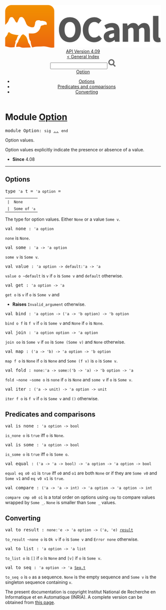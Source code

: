 <!-- ((! set title API !)) ((! set documentation !)) ((! set api !)) ((! set nobreadcrumb !)) -->
<div class="api"><header><nav class="toc brand"><a class="brand" href="https://ocaml.org/"><img src="colour-logo-gray.svg" class="svg" alt="OCaml"></a></nav><nav class="toc"><div class="toc_version"><a href="/docs" id="version-select">API Version 4.09</a></div><a href="index.html">&lt; General Index</a><div class="api_search"><input type="text" name="apisearch" id="api_search" oninput="mySearch(false);" onkeypress="this.oninput();" onclick="this.oninput();" onpaste="this.oninput();">
<img src="search_icon.svg" alt="Search" class="svg" onclick="mySearch(false)"></div>
<div id="search_results"></div><div class="toc_title"><a href="#top">Option</a></div><ul><li><a href="#options">Options</a></li><li><a href="#preds">Predicates and comparisons</a></li><li><a href="#convert">Converting</a></li></ul></nav></header>

<h1>Module <a href="type_Option.html">Option</a></h1>

<pre><span id="MODULEOption"><span class="keyword">module</span> Option</span>: <code class="code"><span class="keyword">sig</span></code> <a href="Option.html">..</a> <code class="code"><span class="keyword">end</span></code></pre><div class="info module top">
<div class="info-desc">
<p>Option values.</p>

<p>Option values explicitly indicate the presence or absence of a value.</p>
</div>
<ul class="info-attributes">
<li><b>Since</b> 4.08</li>
</ul>
</div>
<hr width="100%">
<h2 id="options">Options</h2>
<pre><span id="TYPEt"><span class="keyword">type</span> <code class="type">'a</code> t</span> = <code class="type">'a option</code> = </pre><table class="typetable">
<tbody><tr>
<td align="left" valign="top">
<code><span class="keyword">|</span></code></td>
<td align="left" valign="top">
<code><span id="TYPEELTt.None"><span class="constructor">None</span></span></code></td>

</tr>
<tr>
<td align="left" valign="top">
<code><span class="keyword">|</span></code></td>
<td align="left" valign="top">
<code><span id="TYPEELTt.Some"><span class="constructor">Some</span></span> <span class="keyword">of</span> <code class="type">'a</code></code></td>

</tr></tbody></table>

<div class="info ">
<div class="info-desc">
<p>The type for option values. Either <code class="code"><span class="constructor">None</span></code> or a value <code class="code"><span class="constructor">Some</span>&nbsp;v</code>.</p>
</div>
</div>


<pre><span id="VALnone"><span class="keyword">val</span> none</span> : <code class="type">'a option</code></pre><div class="info ">
<div class="info-desc">
<p><code class="code">none</code> is <code class="code"><span class="constructor">None</span></code>.</p>
</div>
</div>

<pre><span id="VALsome"><span class="keyword">val</span> some</span> : <code class="type">'a -&gt; 'a option</code></pre><div class="info ">
<div class="info-desc">
<p><code class="code">some&nbsp;v</code> is <code class="code"><span class="constructor">Some</span>&nbsp;v</code>.</p>
</div>
</div>

<pre><span id="VALvalue"><span class="keyword">val</span> value</span> : <code class="type">'a option -&gt; default:'a -&gt; 'a</code></pre><div class="info ">
<div class="info-desc">
<p><code class="code">value&nbsp;o&nbsp;~default</code> is <code class="code">v</code> if <code class="code">o</code> is <code class="code"><span class="constructor">Some</span>&nbsp;v</code> and <code class="code">default</code> otherwise.</p>
</div>
</div>

<pre><span id="VALget"><span class="keyword">val</span> get</span> : <code class="type">'a option -&gt; 'a</code></pre><div class="info ">
<div class="info-desc">
<p><code class="code">get&nbsp;o</code> is <code class="code">v</code> if <code class="code">o</code> is <code class="code"><span class="constructor">Some</span>&nbsp;v</code> and</p>
</div>
<ul class="info-attributes">
<li><b>Raises</b> <code>Invalid_argument</code> otherwise.</li>
</ul>
</div>

<pre><span id="VALbind"><span class="keyword">val</span> bind</span> : <code class="type">'a option -&gt; ('a -&gt; 'b option) -&gt; 'b option</code></pre><div class="info ">
<div class="info-desc">
<p><code class="code">bind&nbsp;o&nbsp;f</code> is <code class="code">f&nbsp;v</code> if <code class="code">o</code> is <code class="code"><span class="constructor">Some</span>&nbsp;v</code> and <code class="code"><span class="constructor">None</span></code> if <code class="code">o</code> is <code class="code"><span class="constructor">None</span></code>.</p>
</div>
</div>

<pre><span id="VALjoin"><span class="keyword">val</span> join</span> : <code class="type">'a option option -&gt; 'a option</code></pre><div class="info ">
<div class="info-desc">
<p><code class="code">join&nbsp;oo</code> is <code class="code"><span class="constructor">Some</span>&nbsp;v</code> if <code class="code">oo</code> is <code class="code"><span class="constructor">Some</span>&nbsp;(<span class="constructor">Some</span>&nbsp;v)</code> and <code class="code"><span class="constructor">None</span></code> otherwise.</p>
</div>
</div>

<pre><span id="VALmap"><span class="keyword">val</span> map</span> : <code class="type">('a -&gt; 'b) -&gt; 'a option -&gt; 'b option</code></pre><div class="info ">
<div class="info-desc">
<p><code class="code">map&nbsp;f&nbsp;o</code> is <code class="code"><span class="constructor">None</span></code> if <code class="code">o</code> is <code class="code"><span class="constructor">None</span></code> and <code class="code"><span class="constructor">Some</span>&nbsp;(f&nbsp;v)</code> is <code class="code">o</code> is <code class="code"><span class="constructor">Some</span>&nbsp;v</code>.</p>
</div>
</div>

<pre><span id="VALfold"><span class="keyword">val</span> fold</span> : <code class="type">none:'a -&gt; some:('b -&gt; 'a) -&gt; 'b option -&gt; 'a</code></pre><div class="info ">
<div class="info-desc">
<p><code class="code">fold&nbsp;~none&nbsp;~some&nbsp;o</code> is <code class="code">none</code> if <code class="code">o</code> is <code class="code"><span class="constructor">None</span></code> and <code class="code">some&nbsp;v</code> if <code class="code">o</code> is
    <code class="code"><span class="constructor">Some</span>&nbsp;v</code>.</p>
</div>
</div>

<pre><span id="VALiter"><span class="keyword">val</span> iter</span> : <code class="type">('a -&gt; unit) -&gt; 'a option -&gt; unit</code></pre><div class="info ">
<div class="info-desc">
<p><code class="code">iter&nbsp;f&nbsp;o</code> is <code class="code">f&nbsp;v</code> if <code class="code">o</code> is <code class="code"><span class="constructor">Some</span>&nbsp;v</code> and <code class="code">()</code> otherwise.</p>
</div>
</div>
<h2 id="preds">Predicates and comparisons</h2>
<pre><span id="VALis_none"><span class="keyword">val</span> is_none</span> : <code class="type">'a option -&gt; bool</code></pre><div class="info ">
<div class="info-desc">
<p><code class="code">is_none&nbsp;o</code> is <code class="code"><span class="keyword">true</span></code> iff <code class="code">o</code> is <code class="code"><span class="constructor">None</span></code>.</p>
</div>
</div>

<pre><span id="VALis_some"><span class="keyword">val</span> is_some</span> : <code class="type">'a option -&gt; bool</code></pre><div class="info ">
<div class="info-desc">
<p><code class="code">is_some&nbsp;o</code> is <code class="code"><span class="keyword">true</span></code> iff <code class="code">o</code> is <code class="code"><span class="constructor">Some</span>&nbsp;o</code>.</p>
</div>
</div>

<pre><span id="VALequal"><span class="keyword">val</span> equal</span> : <code class="type">('a -&gt; 'a -&gt; bool) -&gt; 'a option -&gt; 'a option -&gt; bool</code></pre><div class="info ">
<div class="info-desc">
<p><code class="code">equal&nbsp;eq&nbsp;o0&nbsp;o1</code> is <code class="code"><span class="keyword">true</span></code> iff <code class="code">o0</code> and <code class="code">o1</code> are both <code class="code"><span class="constructor">None</span></code> or if
    they are <code class="code"><span class="constructor">Some</span>&nbsp;v0</code> and <code class="code"><span class="constructor">Some</span>&nbsp;v1</code> and <code class="code">eq&nbsp;v0&nbsp;v1</code> is <code class="code"><span class="keyword">true</span></code>.</p>
</div>
</div>

<pre><span id="VALcompare"><span class="keyword">val</span> compare</span> : <code class="type">('a -&gt; 'a -&gt; int) -&gt; 'a option -&gt; 'a option -&gt; int</code></pre><div class="info ">
<div class="info-desc">
<p><code class="code">compare&nbsp;cmp&nbsp;o0&nbsp;o1</code> is a total order on options using <code class="code">cmp</code> to compare
    values wrapped by <code class="code"><span class="constructor">Some</span>&nbsp;_</code>. <code class="code"><span class="constructor">None</span></code> is smaller than <code class="code"><span class="constructor">Some</span>&nbsp;_</code> values.</p>
</div>
</div>
<h2 id="convert">Converting</h2>
<pre><span id="VALto_result"><span class="keyword">val</span> to_result</span> : <code class="type">none:'e -&gt; 'a option -&gt; ('a, 'e) <a href="Stdlib.html#TYPEresult">result</a></code></pre><div class="info ">
<div class="info-desc">
<p><code class="code">to_result&nbsp;~none&nbsp;o</code> is <code class="code"><span class="constructor">Ok</span>&nbsp;v</code> if <code class="code">o</code> is <code class="code"><span class="constructor">Some</span>&nbsp;v</code> and <code class="code"><span class="constructor">Error</span>&nbsp;none</code>
    otherwise.</p>
</div>
</div>

<pre><span id="VALto_list"><span class="keyword">val</span> to_list</span> : <code class="type">'a option -&gt; 'a list</code></pre><div class="info ">
<div class="info-desc">
<p><code class="code">to_list&nbsp;o</code> is <code class="code">[]</code> if <code class="code">o</code> is <code class="code"><span class="constructor">None</span></code> and <code class="code">[v]</code> if <code class="code">o</code> is <code class="code"><span class="constructor">Some</span>&nbsp;v</code>.</p>
</div>
</div>

<pre><span id="VALto_seq"><span class="keyword">val</span> to_seq</span> : <code class="type">'a option -&gt; 'a <a href="Seq.html#TYPEt">Seq.t</a></code></pre><div class="info ">
<div class="info-desc">
<p><code class="code">to_seq&nbsp;o</code> is <code class="code">o</code> as a sequence. <code class="code"><span class="constructor">None</span></code> is the empty sequence and
    <code class="code"><span class="constructor">Some</span>&nbsp;v</code> is the singleton sequence containing <code class="code">v</code>.</p>
</div>
</div>

<div class="copyright">The present documentation is copyright Institut National de Recherche en Informatique et en Automatique (INRIA). A complete version can be obtained from <a href="http://caml.inria.fr/pub/docs/manual-ocaml/">this page</a>.</div></div>